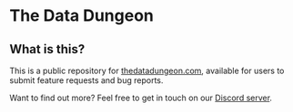 # The Data Dungeon

## What is this?

This is a public repository for [thedatadungeon.com](https://thedatadungeon.com),
available for users to submit feature requests and bug reports.

Want to find out more? Feel free to get in touch on our [Discord server](https://discord.gg/MyqtYZuR6w).

